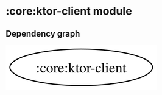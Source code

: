 # :core:ktor-client module
## Dependency graph
![Dependency graph](../../docs/images/graphs/dep_graph_core_ktor_client.svg)
